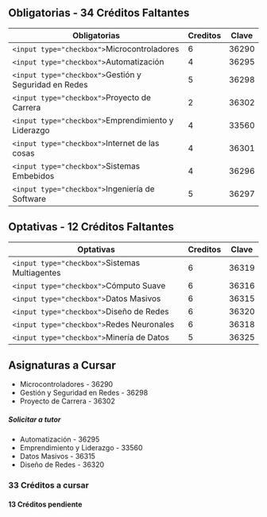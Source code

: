 ## Obligatorias  - 34 Créditos Faltantes

| Obligatorias                                             | Creditos | Clave |
| -------------------------------------------------------- | -------- | ----- |
| `<input type="checkbox">`Microcontroladores            | 6        | 36290 |
| `<input type="checkbox">`Automatización               | 4        | 36295 |
| `<input type="checkbox">`Gestión y Seguridad en Redes | 5        | 36298 |
| `<input type="checkbox">`Proyecto de Carrera           | 2        | 36302 |
| `<input type="checkbox">`Emprendimiento y Liderazgo    | 4        | 33560 |
| `<input type="checkbox">`Internet de las cosas         | 4        | 36301 |
| `<input type="checkbox">`Sistemas Embebidos            | 4        | 36296 |
| `<input type="checkbox">`Ingeniería de Software       | 5        | 36297 |

## Optativas - 12 Créditos Faltantes

| Optativas                                        | Creditos | Clave |
| ------------------------------------------------ | -------- | ----- |
| `<input type="checkbox">`Sistemas Multiagentes | 6        | 36319 |
| `<input type="checkbox">`Cómputo Suave        | 6        | 36316 |
| `<input type="checkbox">`Datos Masivos         | 6        | 36315 |
| `<input type="checkbox">`Diseño de Redes      | 6        | 36320 |
| `<input type="checkbox">`Redes Neuronales      | 6        | 36318 |
| `<input type="checkbox">`Minería de Datos     | 5        | 36325 |

## Asignaturas a Cursar

- Microcontroladores - 36290
- Gestión y Seguridad en Redes - 36298
- Proyecto de Carrera - 36302

##### Solicitar a tutor

- Automatización - 36295
- Emprendimiento y Liderazgo - 33560
- Datos Masivos - 36315
- Diseño de Redes - 36320

### 33 Créditos a cursar

#### 13 Créditos pendiente
